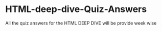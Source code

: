 # HTML-deep-dive-Quiz-Answers
All the quiz answers for the HTML DEEP DIVE will be provide week wise
